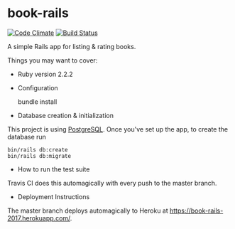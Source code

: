 # book-rails

[![Code Climate](https://codeclimate.com/github/wogsland/book-rails/badges/gpa.svg)](https://codeclimate.com/github/wogsland/book-rails)
[![Build Status](https://travis-ci.org/wogsland/book-rails.svg?branch=master)](https://travis-ci.org/wogsland/book-rails)

A simple Rails app for listing & rating books.

Things you may want to cover:

* Ruby version
2.2.2

* Configuration

    bundle install

* Database creation & initialization

This project is using [PostgreSQL](https://postgresapp.com/). Once you've set up
the app, to create the database run

    bin/rails db:create
    bin/rails db:migrate

* How to run the test suite

Travis CI does this automagically with every push to the master branch.

* Deployment Instructions

The master branch deploys automagically to Heroku at https://book-rails-2017.herokuapp.com/.
